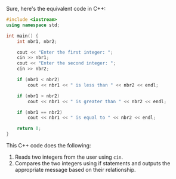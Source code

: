  Sure, here's the equivalent code in C++:

```cpp
#include <iostream>
using namespace std;

int main() {
    int nbr1, nbr2;

    cout << "Enter the first integer: ";
    cin >> nbr1;
    cout << "Enter the second integer: ";
    cin >> nbr2;

    if (nbr1 < nbr2)
        cout << nbr1 << " is less than " << nbr2 << endl;

    if (nbr1 > nbr2)
        cout << nbr1 << " is greater than " << nbr2 << endl;

    if (nbr1 == nbr2)
        cout << nbr1 << " is equal to " << nbr2 << endl;

    return 0;
}
```

This C++ code does the following:
1. Reads two integers from the user using `cin`.
2. Compares the two integers using if statements and outputs the appropriate message based on their relationship.
